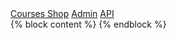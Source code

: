 <!DOCTYPE html>
<html lang="en">
<head>
    <meta charset="UTF-8">
    <meta http-equiv="X-UA-Compatible" content="IE=edge">
    <meta name="viewport" content="width=device-width, initial-scale=1.0">
    <link href="https://cdn.jsdelivr.net/npm/bootstrap@5.3.0-alpha1/dist/css/bootstrap.min.css" rel="stylesheet" integrity="sha384-GLhlTQ8iRABdZLl6O3oVMWSktQOp6b7In1Zl3/Jr59b6EGGoI1aFkw7cmDA6j6gD" crossorigin="anonymous">
    <title>{% block title %}{% endblock %}</title>
</head>
<body>
    <nav class="navbar navbar-dark bg-dark">
        <div class="container">
            <a href={% url "shop:index" %} class="navbar-brand">Courses Shop</a>
            <span class="navbar-text">
                <a href="/admin/" class="me-2" target="_blank">Admin</a>
                <a href="/api/v1/" target="_blank">API</a>
            </span>
        </div>
    </nav>
    <main class="container">
        {% block content %}
        {% endblock %}
    </main>
</body>
</html>
